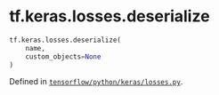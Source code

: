 <div itemscope itemtype="http://developers.google.com/ReferenceObject">
<meta itemprop="name" content="tf.keras.losses.deserialize" />
<meta itemprop="path" content="Stable" />
</div>

# tf.keras.losses.deserialize

``` python
tf.keras.losses.deserialize(
    name,
    custom_objects=None
)
```



Defined in [`tensorflow/python/keras/losses.py`](/code/stable/tensorflow/python/keras/losses.py).

